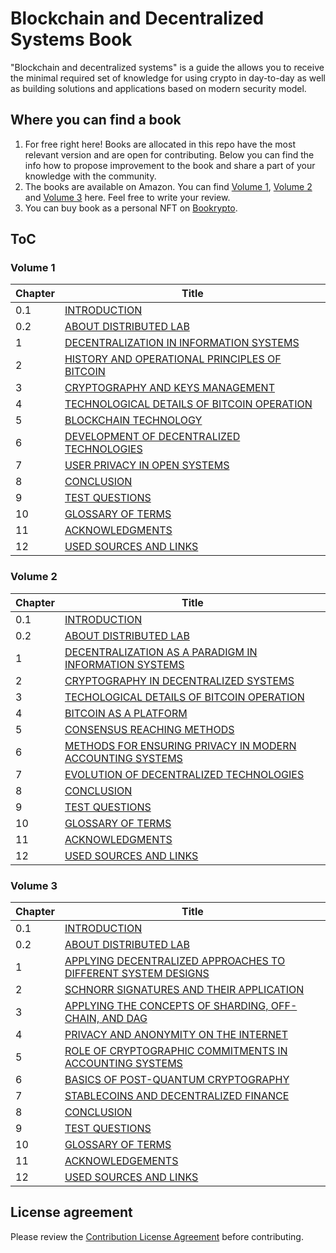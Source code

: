 # Blockchain and Decentralized Systems Book

"Blockchain and decentralized systems" is a guide the allows you to receive the minimal required set of knowledge for
using crypto in day-to-day as well as building solutions and applications based on modern security model.

## Where you can find a book

1. For free right here! Books are allocated in this repo have the most relevant version and are open for contributing. 
Below you can find the info how to propose improvement to the book and share a part of your knowledge with the 
community.
2. The books are available on Amazon. You can find 
[Volume 1](https://www.amazon.com/Blockchain-Decentralized-Systems-Pavel-Kravchenko/dp/6177634281), 
[Volume 2](https://www.amazon.com/Blockchain-Decentralized-Systems-three-volumes/dp/B08761ND71) and
[Volume 3](https://www.amazon.com/Blockchain-Decentralized-Systems-three-volumes/dp/6177634796) here. Feel free to write
your review.
3. You can buy book as a personal NFT on [Bookrypto](https://bookrypto.com/).

## ToC
### Volume 1
| Chapter | Title                                                                                                                                                                                                             |
|---------|-------------------------------------------------------------------------------------------------------------------------------------------------------------------------------------------------------------------|
| 0.1     | [INTRODUCTION](https://github.com/distributed-lab/blockchain-and-decentralized-systems-book/blob/main/chapters/volume-1/en/0-1-introduction.md)                                                                  |
| 0.2     | [ABOUT DISTRIBUTED LAB](https://github.com/distributed-lab/blockchain-and-decentralized-systems-book/blob/main/chapters/volume-1/en/0-2-about-distributed-lab.md)                                                |
| 1       | [DECENTRALIZATION IN INFORMATION SYSTEMS](https://github.com/distributed-lab/blockchain-and-decentralized-systems-book/blob/main/chapters/volume-1/en/1-decentralization-in-information-systems.md)             |
| 2       | [HISTORY AND OPERATIONAL PRINCIPLES OF BITCOIN](https://github.com/distributed-lab/blockchain-and-decentralized-systems-book/blob/main/chapters/volume-1/en/2-history-and-operational-principles-of-bitcoin.md) |
| 3       | [CRYPTOGRAPHY AND KEYS MANAGEMENT](https://github.com/distributed-lab/blockchain-and-decentralized-systems-book/blob/main/chapters/volume-1/en/3-cryptography-and-keys-management.md)                           |
| 4       | [TECHNOLOGICAL DETAILS OF BITCOIN OPERATION](https://github.com/distributed-lab/blockchain-and-decentralized-systems-book/blob/main/chapters/volume-1/en/4-technological-details-of-bitcoin-operation.md)       |
| 5       | [BLOCKCHAIN TECHNOLOGY](https://github.com/distributed-lab/blockchain-and-decentralized-systems-book/blob/main/chapters/volume-1/en/5-blockchain-technology.md)                                                 |
| 6       | [DEVELOPMENT OF DECENTRALIZED TECHNOLOGIES](https://github.com/distributed-lab/blockchain-and-decentralized-systems-book/blob/main/chapters/volume-1/en/6-development-of-decentralized-technologies.md)         |
| 7       | [USER PRIVACY IN OPEN SYSTEMS](https://github.com/distributed-lab/blockchain-and-decentralized-systems-book/blob/main/chapters/volume-1/en/7-user-privacy-in-open-systems.md)                                   |
| 8       | [CONCLUSION](https://github.com/distributed-lab/blockchain-and-decentralized-systems-book/blob/main/chapters/volume-1/en/8-conclusion.md)                                                                       |
| 9       | [TEST QUESTIONS](https://github.com/distributed-lab/blockchain-and-decentralized-systems-book/blob/main/chapters/volume-1/en/9-test-questions.md)                                                               |
| 10      | [GLOSSARY OF TERMS](https://github.com/distributed-lab/blockchain-and-decentralized-systems-book/blob/main/chapters/volume-1/en/10-glossary-of-terms.md)                                                        |
| 11      | [ACKNOWLEDGMENTS](https://github.com/distributed-lab/blockchain-and-decentralized-systems-book/blob/main/chapters/volume-1/en/11-acknowledgements.md)                                                           |
| 12      | [USED SOURCES AND LINKS](https://github.com/distributed-lab/blockchain-and-decentralized-systems-book/blob/main/chapters/volume-1/en/12-used-sources-and-links.md)                                              |                                                                                                                                                                                            |

### Volume 2
| Chapter | Title                                                                                                                                                                                                             |
|---------|-------------------------------------------------------------------------------------------------------------------------------------------------------------------------------------------------------------------|
| 0.1     | [INTRODUCTION](https://github.com/distributed-lab/blockchain-and-decentralized-systems-book/blob/main/chapters/volume-2/en/01-Introduction.md)                                                                  |
| 0.2     | [ABOUT DISTRIBUTED LAB](https://github.com/distributed-lab/blockchain-and-decentralized-systems-book/blob/main/chapters/volume-2/en/02-about-distributed-lab.md)                                                |
| 1       | [DECENTRALIZATION AS A PARADIGM IN INFORMATION SYSTEMS](https://github.com/distributed-lab/blockchain-and-decentralized-systems-book/blob/main/chapters/volume-2/en/1-decentralization-as-a-paradigm-in-information-systems.md)             |
| 2       | [CRYPTOGRAPHY IN DECENTRALIZED SYSTEMS](https://github.com/distributed-lab/blockchain-and-decentralized-systems-book/blob/main/chapters/volume-2/en/2-cryptography-in-decentralized-systems.md) |
| 3       | [TECHOLOGICAL DETAILS OF BITCOIN OPERATION](https://github.com/distributed-lab/blockchain-and-decentralized-systems-book/blob/main/chapters/volume-2/en/3-technological-details-of-bitcoin-operation.md)                           |
| 4       | [BITCOIN AS A PLATFORM](https://github.com/distributed-lab/blockchain-and-decentralized-systems-book/blob/main/chapters/volume-2/en/4-bitcoin-as-a-platform.md)       |
| 5       | [CONSENSUS REACHING METHODS](https://github.com/distributed-lab/blockchain-and-decentralized-systems-book/blob/main/chapters/volume-2/en/5-consensus-reaching-methods.md)                                                 |
| 6       | [METHODS FOR ENSURING PRIVACY IN MODERN ACCOUNTING SYSTEMS](https://github.com/distributed-lab/blockchain-and-decentralized-systems-book/blob/main/chapters/volume-2/en/6-methods-for-ensuring-privacy-in-modern-accounting-systems.md)         |
| 7       | [EVOLUTION OF DECENTRALIZED TECHNOLOGIES](https://github.com/distributed-lab/blockchain-and-decentralized-systems-book/blob/main/chapters/volume-2/en/7-evolution-of-decentralized-technologies.md)                                   |
| 8       | [CONCLUSION](https://github.com/distributed-lab/blockchain-and-decentralized-systems-book/blob/main/chapters/volume-2/en/8-conclusion.md)                                                                       |
| 9       | [TEST QUESTIONS](https://github.com/distributed-lab/blockchain-and-decentralized-systems-book/blob/main/chapters/volume-2/en/9-test-questions.md)                                                               |
| 10      | [GLOSSARY OF TERMS](https://github.com/distributed-lab/blockchain-and-decentralized-systems-book/blob/main/chapters/volume-2/en/10-glossary-of-terms.md)                                                        |
| 11      | [ACKNOWLEDGMENTS](https://github.com/distributed-lab/blockchain-and-decentralized-systems-book/blob/main/chapters/volume-2/en/11-acknowledgements.md)                                                           |
| 12      | [USED SOURCES AND LINKS](https://github.com/distributed-lab/blockchain-and-decentralized-systems-book/blob/main/chapters/volume-2/en/12-used-sources-and-links.md)                                              |                                                                                                                                                                                            |

### Volume 3
| Chapter | Title |
|---|---|
| 0.1 | [INTRODUCTION](https://github.com/distributed-lab/blockchain-and-decentralized-systems-book/blob/main/chapters/volume-3/en/0.1-Introduction.md) |
| 0.2 | [ABOUT DISTRIBUTED LAB](https://github.com/distributed-lab/blockchain-and-decentralized-systems-book/blob/main/chapters/volume-3/en/0.2-About-Distributed-Lab.md) |
| 1 | [APPLYING DECENTRALIZED APPROACHES TO DIFFERENT SYSTEM DESIGNS](https://github.com/distributed-lab/blockchain-and-decentralized-systems-book/blob/main/chapters/volume-3/en/1-Applying-decentralized-approaches-to-different-system-designs.md) |
| 2 | [SCHNORR SIGNATURES AND THEIR APPLICATION](https://github.com/distributed-lab/blockchain-and-decentralized-systems-book/blob/main/chapters/volume-3/en/2-Schnorr-signatures-and-their-application.md) |
| 3 | [APPLYING THE CONCEPTS OF SHARDING, OFF-CHAIN, AND DAG](https://github.com/distributed-lab/blockchain-and-decentralized-systems-book/blob/main/chapters/volume-3/en/3-Applying-the-concepts-of-sharding-off-chain-and-DAG.md) |
| 4 | [PRIVACY AND ANONYMITY ON THE INTERNET](https://github.com/distributed-lab/blockchain-and-decentralized-systems-book/blob/main/chapters/volume-3/en/4-Privacy-and-anonymity-on-the-Internet.md) |
| 5 | [ROLE OF CRYPTOGRAPHIC COMMITMENTS IN ACCOUNTING SYSTEMS](https://github.com/distributed-lab/blockchain-and-decentralized-systems-book/blob/main/chapters/volume-3/en/5-Role-of-cryptographic-commitments-in-accounting-systems.md) |
| 6 | [BASICS OF POST-QUANTUM CRYPTOGRAPHY](https://github.com/distributed-lab/blockchain-and-decentralized-systems-book/blob/main/chapters/volume-3/en/6-Basics-of-post-quantum-cryptography.md) |
| 7 | [STABLECOINS AND DECENTRALIZED FINANCE](https://github.com/distributed-lab/blockchain-and-decentralized-systems-book/blob/main/chapters/volume-3/en/7-Stablecoins-and-decentralized-finance.md) |
| 8 | [CONCLUSION](https://github.com/distributed-lab/blockchain-and-decentralized-systems-book/blob/main/chapters/volume-3/en/Z.1-Conclusion.md) |
| 9 | [TEST QUESTIONS](https://github.com/distributed-lab/blockchain-and-decentralized-systems-book/blob/main/chapters/volume-3/en/Z.2-Test-questions.md) |
| 10 | [GLOSSARY OF TERMS](https://github.com/distributed-lab/blockchain-and-decentralized-systems-book/blob/main/chapters/volume-3/en/Z.3-Glossary-of-terms.md) |
| 11 | [ACKNOWLEDGEMENTS](https://github.com/distributed-lab/blockchain-and-decentralized-systems-book/blob/main/chapters/volume-3/en/Z.4-Acknowledgements.md) |
| 12 | [USED SOURCES AND LINKS](https://github.com/distributed-lab/blockchain-and-decentralized-systems-book/blob/main/chapters/volume-3/en/Z.5-Used-sources-and-links.md) |

## License agreement
Please review the [Contribution License Agreement](https://github.com/distributed-lab/blockchain-and-decentralized-systems-book/blob/main/CONTRIBUTION_AND_USE_LICENSE_AGREEMENT.md) before contributing.
